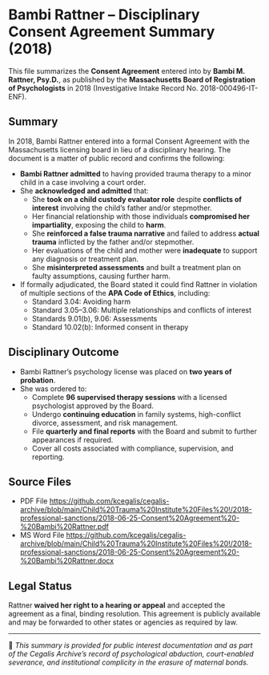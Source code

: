 # Bambi Rattner – Disciplinary Consent Agreement Summary (2018)

This file summarizes the **Consent Agreement** entered into by **Bambi M. Rattner, Psy.D.**, as published by the **Massachusetts Board of Registration of Psychologists** in 2018 (Investigative Intake Record No. 2018-000496-IT-ENF).

## Summary

In 2018, Bambi Rattner entered into a formal Consent Agreement with the Massachusetts licensing board in lieu of a disciplinary hearing. The document is a matter of public record and confirms the following:

- **Bambi Rattner admitted** to having provided trauma therapy to a minor child in a case involving a court order.
- She **acknowledged and admitted** that:
  - She **took on a child custody evaluator role** despite **conflicts of interest** involving the child’s father and/or stepmother.
  - Her financial relationship with those individuals **compromised her impartiality**, exposing the child to **harm**.
  - She **reinforced a false trauma narrative** and failed to address **actual trauma** inflicted by the father and/or stepmother.
  - Her evaluations of the child and mother were **inadequate** to support any diagnosis or treatment plan.
  - She **misinterpreted assessments** and built a treatment plan on faulty assumptions, causing further harm.
- If formally adjudicated, the Board stated it could find Rattner in violation of multiple sections of the **APA Code of Ethics**, including:
  - Standard 3.04: Avoiding harm  
  - Standard 3.05–3.06: Multiple relationships and conflicts of interest  
  - Standards 9.01(b), 9.06: Assessments  
  - Standard 10.02(b): Informed consent in therapy

## Disciplinary Outcome

- Bambi Rattner’s psychology license was placed on **two years of probation**.
- She was ordered to:
  - Complete **96 supervised therapy sessions** with a licensed psychologist approved by the Board.
  - Undergo **continuing education** in family systems, high-conflict divorce, assessment, and risk management.
  - File **quarterly and final reports** with the Board and submit to further appearances if required.
  - Cover all costs associated with compliance, supervision, and reporting.

 ## Source Files
  - PDF File
https://github.com/kcegalis/cegalis-archive/blob/main/Child%20Trauma%20Institute%20Files%20!/2018-professional-sanctions/2018-06-25-Consent%20Agreement%20-%20Bambi%20Rattner.pdf
  - MS Word File
https://github.com/kcegalis/cegalis-archive/blob/main/Child%20Trauma%20Institute%20Files%20!/2018-professional-sanctions/2018-06-25-Consent%20Agreement%20-%20Bambi%20Rattner.docx

## Legal Status

Rattner **waived her right to a hearing or appeal** and accepted the agreement as a final, binding resolution. This agreement is publicly available and may be forwarded to other states or agencies as required by law.

---

🧷 *This summary is provided for public interest documentation and as part of the Cegalis Archive’s record of psychological abduction, court-enabled severance, and institutional complicity in the erasure of maternal bonds.*
